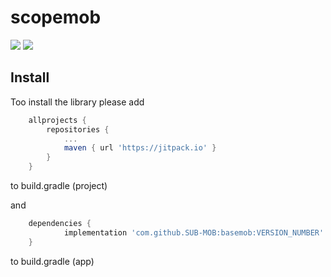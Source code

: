 # scopemob

[![](https://jitci.com/gh/SUB-MOB/scopemob/svg)](https://jitci.com/gh/SUB-MOB/scopemob)
[![](https://jitpack.io/v/SUB-MOB/scopemob.svg)](https://jitpack.io/#SUB-MOB/scopemob)


## Install

Too install the library please add
```gradle
	allprojects {
		repositories {
			...
			maven { url 'https://jitpack.io' }
		}
	}
```
to build.gradle (project)

and
```gradle
	dependencies {
	        implementation 'com.github.SUB-MOB:basemob:VERSION_NUMBER'
	}
```
to build.gradle (app)